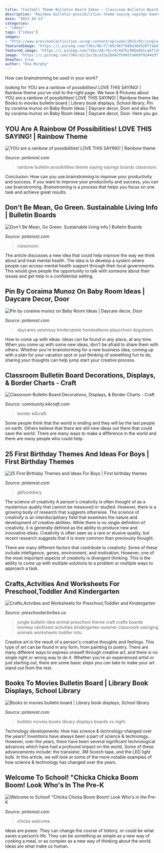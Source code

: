 ```yaml
---
title: "Football Theme Bulletin Board Ideas ~ Classroom Bulletin Board Decorations, Displays, &amp; Border Charts"
description: "Rainbow bulletin possibilities theme saying sayings boards classroom"
date: "2023-10-13"
categories:
- "ideas"
tags: ["ideas"]
images:
- "http://www.preschoolactivities.us/wp-content/uploads/2015/03/jungle-bulletin-board-3.jpg"
featuredImage: "https://i.pinimg.com/736x/96/77/69/9677699a38452077abd75e9e4542b212--a-rainbow-bulletin-boards.jpg"
featured_image: "https://i.pinimg.com/736x/4d/7b/c9/4d7bc966e841ca8f138c6530f6457b5d.jpg"
image: "https://i.pinimg.com/736x/a3/2a/2b/a32a2bd42fb945fa6b979244b3f7af6d.jpg"
ShowToc: true
author: "Ona Murphy"
---
```



How can brainstroming be used in your work?
 

	

		
looking for YOU are a rainbow of possibilities! LOVE THIS SAYING! | Rainbow theme you've visit to the right page. We have 8 Pictures about YOU are a rainbow of possibilities! LOVE THIS SAYING! | Rainbow theme like Books to movies bulletin board | Library book displays, School library, Pin by coraima munoz on Baby Room Ideas | Daycare decor, Door and also Pin by coraima munoz on Baby Room Ideas | Daycare decor, Door. Here you go:
		
    
## YOU Are A Rainbow Of Possibilities! LOVE THIS SAYING! | Rainbow Theme

<img loading=lazy src="https://i.pinimg.com/736x/96/77/69/9677699a38452077abd75e9e4542b212--a-rainbow-bulletin-boards.jpg" onerror="this.onerror=null;this.src='https://tse3.mm.bing.net/th?id=OIP.W-MmwOClHmKa6V8j94bWFwHaJ3&amp;pid=15.1';" alt="YOU are a rainbow of possibilities! LOVE THIS SAYING! | Rainbow theme">

_Source: pinterest.com_

>rainbow bulletin possibilities theme saying sayings boards classroom. 

	

Conclusion: How can you use brainstroming to improve your productivity and success.
If you want to improve your productivity and success, you can use brainstroming. Brainstroming is a process that helps you focus on one task and achieve great results.

    
## Don&#039;t Be Mean, Go Green. Sustainable Living Info | Bulletin Boards

<img loading=lazy src="https://i.pinimg.com/736x/7c/af/60/7caf60b1c3a643050943b36e37096083--ra-boards-sustainable-living.jpg?b=t" onerror="this.onerror=null;this.src='https://tse3.mm.bing.net/th?id=OIP.3o6EHt1xdvcp0e4s1TGsDwHaJ3&amp;pid=15.1';" alt="Don&#039;t Be Mean, Go Green. Sustainable living info | Bulletin Boards">

_Source: pinterest.com_

>classroom. 

	

The article discusses a new idea that could help improve the way we think about and treat mental health. The idea is to develop a system where people can access mental health support through their local governments. This would give people the opportunity to talk with someone about their issues and get help in a confidential setting.

    
## Pin By Coraima Munoz On Baby Room Ideas | Daycare Decor, Door

<img loading=lazy src="https://i.pinimg.com/736x/4d/7b/c9/4d7bc966e841ca8f138c6530f6457b5d.jpg" onerror="this.onerror=null;this.src='https://tse2.mm.bing.net/th?id=OIP.-8h6xosZepPjALuWCd9qCwAAAA&amp;pid=15.1';" alt="Pin by coraima munoz on Baby Room Ideas | Daycare decor, Door">

_Source: pinterest.com_

>daycares yesmissy kinderspiele hometalkone playschool dogukann. 

	

How to come up with ideas.
Ideas can be found in any place, at any time. When you come up with some new ideas, don't be afraid to share them with others. Whether you're brainstorming for a new business idea, coming up with a plan for your vacation spot or just thinking of something fun to do, sharing your thoughts can help jump start your creative process.

    
## Classroom Bulletin Board Decorations, Displays, &amp; Border Charts - Craft

<img loading=lazy src="https://community.k4craft.com/wp-content/uploads/2018/05/Classroom-Bulletin-Board-Decorations-Displays-Border-Charts-11.jpg" onerror="this.onerror=null;this.src='https://tse1.mm.bing.net/th?id=OIP._wEwYm2wFc4vZ0Oq-xvmOwHaMz&amp;pid=15.1';" alt="Classroom Bulletin Board Decorations, Displays, &amp; Border Charts - Craft">

_Source: community.k4craft.com_

>border k4craft. 

	

Some people think that the world is ending and they will be the last people on earth. Others believe that there are still new ideas out there that could save the world. There are many ways to make a difference in the world and there are many people who could help.

    
## 25 First Birthday Themes And Ideas For Boys | First Birthday Themes

<img loading=lazy src="https://i.pinimg.com/736x/bc/1b/a9/bc1ba9063120555d7463eb4496c2e5ac.jpg" onerror="this.onerror=null;this.src='https://tse1.mm.bing.net/th?id=OIP.F_UbeDld10Njd59ZWX6c7AHaLH&amp;pid=15.1';" alt="25 First Birthday Themes and Ideas For Boys | First birthday themes">

_Source: pinterest.com_

>gkfooddiary. 

	

The science of creativity
A person's creativity is often thought of as a mysterious quality that cannot be measured or studied. However, there is a growing body of research that suggests otherwise. The science of creativity is an interdisciplinary field that examines the nature and development of creative abilities.
While there is no single definition of creativity, it is generally defined as the ability to produce new and innovative ideas. Creativity is often seen as a rare or elusive quality, but recent research suggests that it is more common than previously thought.

There are many different factors that contribute to creativity. Some of these include intelligence, genes, environment, and motivation. However, one of the most important aspects of creativity is divergent thinking. This is the ability to come up with multiple solutions to a problem or multiple ways to approach a task.

    
## Crafts,Actvities And Worksheets For Preschool,Toddler And Kindergarten

<img loading=lazy src="http://www.preschoolactivities.us/wp-content/uploads/2015/03/jungle-bulletin-board-3.jpg" onerror="this.onerror=null;this.src='https://tse2.mm.bing.net/th?id=OIP.fwCQzJz4NG5PwpFbfi2DuAHaJ6&amp;pid=15.1';" alt="Crafts,Actvities and Worksheets for Preschool,Toddler and Kindergarten">

_Source: preschoolactivities.us_

>jungle bulletin idea animal preschool theme craft crafts boards monkey rainforest activities kindergarten summer classroom swinging animals worksheets toddler into. 

	

Creative art is the result of a person's creative thoughts and feelings. This type of art can be found in any form, from painting to poetry. There are many different ways to express oneself through creative art, and there is no single right or wrong way to do it. Whether you're an experienced artist or just starting out, there are some basic steps you can take to make your art stand out from the rest.

    
## Books To Movies Bulletin Board | Library Book Displays, School Library

<img loading=lazy src="https://i.pinimg.com/736x/a3/2a/2b/a32a2bd42fb945fa6b979244b3f7af6d.jpg" onerror="this.onerror=null;this.src='https://tse3.mm.bing.net/th?id=OIP.8geC3yjwZCwpnstVmeRvQwHaJ3&amp;pid=15.1';" alt="Books to movies bulletin board | Library book displays, School library">

_Source: pinterest.com_

>bulletin movies books library displays boards vs night. 

	

Technology developments: How has science & technology changed over the years?
Inventions have always been a part of science & technology. However, over the years, there have been several significant technological advances which have had a profound impact on the world. Some of these advancements include: the transistor, 3M Scotch tape, and the LED light bulb. In this article, we will look at some of the more notable examples of how science & technology has changed over the years.

    
## Welcome To School! &quot;Chicka Chicka Boom Boom! Look Who&#039;s In The Pre-K

<img loading=lazy src="https://i.pinimg.com/736x/32/7f/48/327f4892d62130e2cb16539312b79388.jpg" onerror="this.onerror=null;this.src='https://tse1.mm.bing.net/th?id=OIP.0ZtzLCen_a2yOOJkAafvDgHaFj&amp;pid=15.1';" alt="Welcome to School! &quot;Chicka Chicka Boom Boom! Look Who&#039;s in the Pre-K">

_Source: pinterest.com_

>chicka welcome. 

	

Ideas are power. They can change the course of history, or could be what saves a person’s life. They can be something as simple as a new way of cooking a meal, or as complex as a new way of thinking about the world. Ideas are what make us human.

